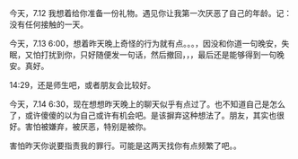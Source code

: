今天，7.12 我想着给你准备一份礼物。遇见你让我第一次厌恶了自己的年龄。记：没有任何接触的一天。

今天，7.13 6:00，想着昨天晚上奇怪的行为就有点。。。，因没和你道一句晚安，失眠，又怕打扰到你，只好随便发一句话，然后撤回，，，最后还是能够得到一句晚安。真好。

14:29，还是师生吧，或者朋友会比较好。

今天，7.14 6:30，现在想想昨天晚上的聊天似乎有点过了。也不知道自己是怎么了，或许傻傻的以为自己或许有机会吧。是该摒弃这种想法了。朋友，其实也很好。害怕被嫌弃，被厌恶，特别是被你。

害怕昨天你说要指责我的罪行。可能是这两天找你有点频繁了吧。。





